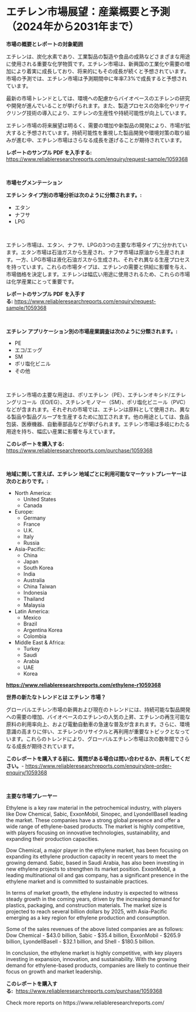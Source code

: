 <p><h1>エチレン市場展望：産業概要と予測（2024年から2031年まで）</h1></p><p><strong>市場の概要とレポートの対象範囲</strong></p>
<p><p>エチレンは、炭化水素であり、工業製品の製造や食品の成熟などさまざまな用途に使用される重要な化学物質です。エチレン市場は、新興国の工業化や需要の増加により着実に成長しており、将来的にもその成長が続くと予想されています。市場の予測では、エチレン市場は予測期間中に年率7.3%で成長すると予想されています。</p><p>最新の市場トレンドとしては、環境への配慮からバイオベースのエチレンの研究や開発が進んでいることが挙げられます。また、製造プロセスの効率化やリサイクリング技術の導入により、エチレンの生産性や持続可能性が向上しています。</p><p>エチレン市場の将来展望は明るく、需要の増加や新製品の開発により、市場が拡大すると予想されています。持続可能性を重視した製品開発や環境対策の取り組みが進む中、エチレン市場はさらなる成長を遂げることが期待されています。</p></p>
<p><strong>レポートのサンプル PDF を入手する:</strong> <a href="https://www.reliableresearchreports.com/enquiry/request-sample/1059368">https://www.reliableresearchreports.com/enquiry/request-sample/1059368</a></p>
<p>&nbsp;</p>
<p><strong>市場セグメンテーション</strong></p>
<p><strong>エチレン タイプ別の市場分析は次のように分類されます。:</strong></p>
<p><ul><li>エタン</li><li>ナフサ</li><li>LPG</li></ul></p>
<p>&nbsp;</p>
<p><p>エチレン市場は、エタン、ナフサ、LPGの3つの主要な市場タイプに分かれています。エタン市場は石油ガスから生産され、ナフサ市場は原油から生産されます。一方、LPG市場は液化石油ガスから生成され、それぞれ異なる生産プロセスを持っています。これらの市場タイプは、エチレンの需要と供給に影響を与え、市場価格を決定します。エチレンは幅広い用途に使用されるため、これらの市場は化学産業にとって重要です。</p></p>
<p><strong>レポートのサンプル PDF を入手する:</strong>&nbsp;<a href="https://www.reliableresearchreports.com/enquiry/request-sample/1059368">https://www.reliableresearchreports.com/enquiry/request-sample/1059368</a></p>
<p>&nbsp;</p>
<p><strong> エチレン アプリケーション別の市場産業調査は次のように分類されます。:</strong></p>
<p><ul><li>PE</li><li>エコ/エッグ</li><li>SM</li><li>ポリ塩化ビニル</li><li>その他</li></ul></p>
<p>&nbsp;</p>
<p><p>エチレン市場の主要な用途は、ポリエチレン（PE）、エチレンオキシド/エチレングリコール（EO/EG）、スチレンモノマー（SM）、ポリ塩化ビニール（PVC）などが含まれます。それぞれの市場では、エチレンは原料として使用され、異なる製品や製品グループを生産するために加工されます。他の用途としては、食品包装、医療機器、自動車部品などが挙げられます。エチレン市場は多岐にわたる用途を持ち、幅広い産業に影響を与えています。</p></p>
<p><strong>このレポートを購入する:</strong>&nbsp; <a href="https://www.reliableresearchreports.com/purchase/1059368">https://www.reliableresearchreports.com/purchase/1059368</a></p>
<p>&nbsp;</p>
<p><strong>地域に関して言えば、エチレン 地域ごとに利用可能なマーケットプレーヤーは次のとおりです。:</strong></p>
<p><ul>
    <li>
        North America:
        <ul>
            <li>United States</li>
            <li>Canada</li>
        </ul>
    </li>
    <li>
        Europe:
        <ul>
            <li>Germany</li>
            <li>France</li>
            <li>U.K.</li>
            <li>Italy</li>
            <li>Russia</li>
        </ul>
    </li>
    <li>
        Asia-Pacific:
        <ul>
            <li>China</li>
            <li>Japan</li>
            <li>South Korea</li>
            <li>India</li>
            <li>Australia</li>
            <li>China Taiwan</li>
            <li>Indonesia</li>
            <li>Thailand</li>
            <li>Malaysia</li>
        </ul>
    </li>
    <li>
        Latin America:
        <ul>
            <li>Mexico</li>
            <li>Brazil</li>
            <li>Argentina Korea</li>
            <li>Colombia</li>
        </ul>
    </li>
    <li>
        Middle East & Africa:
        <ul>
            <li>Turkey</li>
            <li>Saudi</li>
            <li>Arabia</li>
            <li>UAE</li>
            <li>Korea</li>
        </ul>
    </li>
    </ul></p>
<p><strong><a href="https://www.reliableresearchreports.com/ethylene-r1059368">https://www.reliableresearchreports.com/ethylene-r1059368</a></strong>&nbsp;</p>
<p><strong>世界の新たなトレンドとは エチレン 市場？</strong></p>
<p><p>グローバルエチレン市場の新興および現在のトレンドには、持続可能な製品開発への需要の増加、バイオベースのエチレンの人気の上昇、エチレンの再生可能な原料の利用率向上、および電動自動車の急速な普及が含まれます。さらに、環境意識の高まりに伴い、エチレンのリサイクルと再利用が重要なトピックとなっています。これらのトレンドにより、グローバルエチレン市場は次の数年間でさらなる成長が期待されています。</p></p>
<p><strong>このレポートを購入する前に、質問がある場合は問い合わせるか、共有してください。</strong>- <a href="https://www.reliableresearchreports.com/enquiry/pre-order-enquiry/1059368">https://www.reliableresearchreports.com/enquiry/pre-order-enquiry/1059368</a></p>
<p>&nbsp;</p>
<p><strong>主要な市場プレーヤー</strong></p>
<p><p>Ethylene is a key raw material in the petrochemical industry, with players like Dow Chemical, Sabic, ExxonMobil, Sinopec, and LyondellBasell leading the market. These companies have a strong global presence and offer a wide range of ethylene-based products. The market is highly competitive, with players focusing on innovative technologies, sustainability, and expanding their production capacities.</p><p>Dow Chemical, a major player in the ethylene market, has been focusing on expanding its ethylene production capacity in recent years to meet the growing demand. Sabic, based in Saudi Arabia, has also been investing in new ethylene projects to strengthen its market position. ExxonMobil, a leading multinational oil and gas company, has a significant presence in the ethylene market and is committed to sustainable practices.</p><p>In terms of market growth, the ethylene industry is expected to witness steady growth in the coming years, driven by the increasing demand for plastics, packaging, and construction materials. The market size is projected to reach several billion dollars by 2025, with Asia-Pacific emerging as a key region for ethylene production and consumption.</p><p>Some of the sales revenues of the above listed companies are as follows: Dow Chemical - $43.0 billion, Sabic - $35.4 billion, ExxonMobil - $265.9 billion, LyondellBasell - $32.1 billion, and Shell - $180.5 billion.</p><p>In conclusion, the ethylene market is highly competitive, with key players investing in expansion, innovation, and sustainability. With the growing demand for ethylene-based products, companies are likely to continue their focus on growth and market leadership.</p></p>
<p><strong>このレポートを購入する:</strong>&nbsp;&nbsp;<a href="https://www.reliableresearchreports.com/purchase/1059368">https://www.reliableresearchreports.com/purchase/1059368</a></p>
<p>Check more reports on https://www.reliableresearchreports.com/</p>
